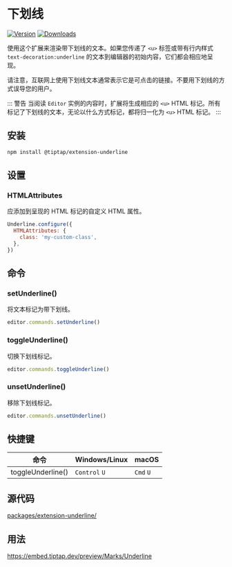 # 下划线

[![Version](https://img.shields.io/npm/v/@tiptap/extension-underline.svg?label=version)](https://www.npmjs.com/package/@tiptap/extension-underline)
[![Downloads](https://img.shields.io/npm/dm/@tiptap/extension-underline.svg)](https://npmcharts.com/compare/@tiptap/extension-underline?minimal=true)

使用这个扩展来渲染带下划线的文本。如果您传递了 `<u>` 标签或带有行内样式 `text-decoration:underline` 的文本到编辑器的初始内容，它们都会相应地呈现。

请注意，互联网上使用下划线文本通常表示它是可点击的链接。不要用下划线的方式误导您的用户。

::: 警告
当阅读 `Editor` 实例的内容时，扩展将生成相应的 `<u>` HTML 标记。所有标记了下划线的文本，无论以什么方式标记，都将归一化为 `<u>` HTML 标记。
:::

## 安装
```bash
npm install @tiptap/extension-underline
```

## 设置

### HTMLAttributes
应添加到呈现的 HTML 标记的自定义 HTML 属性。

```js
Underline.configure({
  HTMLAttributes: {
    class: 'my-custom-class',
  },
})
```

## 命令

### setUnderline()
将文本标记为带下划线。

```js
editor.commands.setUnderline()
```

### toggleUnderline()
切换下划线标记。

```js
editor.commands.toggleUnderline()
```

### unsetUnderline()
移除下划线标记。

```js
editor.commands.unsetUnderline()
```

## 快捷键
| 命令           | Windows/Linux      | macOS          |
| ----------------- | ------------------ | -------------- |
| toggleUnderline() | `Control`&nbsp;`U` | `Cmd`&nbsp;`U` |

## 源代码
[packages/extension-underline/](https://github.com/ueberdosis/tiptap/blob/main/packages/extension-underline/)

## 用法
https://embed.tiptap.dev/preview/Marks/Underline